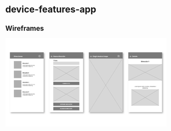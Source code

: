 # device-features-app

## Wireframes

![image](https://github.com/lubazzana/device-features-app/blob/main/wireframes/Wireframes_Mesa%20de%20trabajo%201.png?raw=true)
